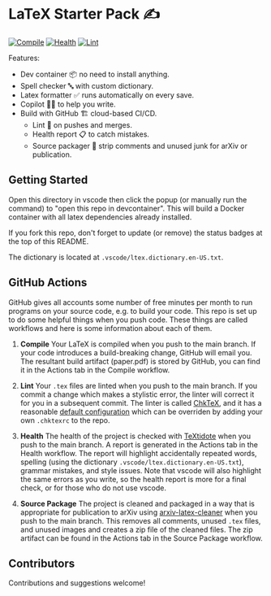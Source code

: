 # LaTeX Starter Pack ✍️
[![Compile](https://github.com/GTkernel-PaperFactory/vscode-latex-template/actions/workflows/compile.yaml/badge.svg)](https://github.com/GTkernel-PaperFactory/vscode-latex-template/actions/workflows/compile.yaml)
[![Health](https://github.com/GTkernel-PaperFactory/vscode-latex-template/actions/workflows/health.yaml/badge.svg)](https://github.com/GTkernel-PaperFactory/vscode-latex-template/actions/workflows/health.yaml)
[![Lint](https://github.com/GTkernel-PaperFactory/vscode-latex-template/actions/workflows/lint.yaml/badge.svg)](https://github.com/GTkernel-PaperFactory/vscode-latex-template/actions/workflows/lint.yaml)


Features:
- Dev container 📦 no need to install anything.
- Spell checker 🔤 with custom dictionary.
- Latex formatter ✅ runs automatically on every save.
- Copilot 🧑‍✈️️ to help you write.
- Build with GitHub 🏗️ cloud-based CI/CD.
  - Lint 🧹 on pushes and merges.
  - Health report 📋 to catch mistakes.
  - Source packager 📑 strip comments and unused junk for arXiv or publication.

## Getting Started
Open this directory in vscode then click the popup (or manually run the command)
to "open this repo in devcontainer". This will build a Docker container with all
latex dependencies already installed.

If you fork this repo, don't forget to update (or remove) the status badges at
the top of this README.

The dictionary is located at `.vscode/ltex.dictionary.en-US.txt`.

## GitHub Actions
GitHub gives all accounts some number of free minutes per month to run programs
on your source code, e.g. to build your code. This repo is set up to do some
helpful things when you push code. These things are called workflows and here is
some information about each of them.

1. **Compile** Your LaTeX is compiled when you push to the main branch. If your
code introduces a build-breaking change, GitHub will email you. The resultant
build artifact (paper.pdf) is stored by GitHub, you can find it in the Actions
tab in the Compile workflow.

2. **Lint** Your `.tex` files are linted when you push to the main branch. If
you commit a change which makes a stylistic error, the linter will correct it
for you in a subsequent commit. The linter is called
[ChkTeX](https://www.nongnu.org/chktex/), and it has a reasonable [default
configuration](https://github.com/j2kun/chktex-action/blob/main/.chktexrc) which
can be overriden by adding your own `.chktexrc` to the repo.

3. **Health** The health of the project is checked with
[TeXtidote](https://github.com/sylvainhalle/textidote) when you push to the main
branch. A report is generated in the Actions tab in the Health workflow. The
report will highlight accidentally repeated words, spelling (using the
dictionary `.vscode/ltex.dictionary.en-US.txt`), grammar mistakes, and style
issues. Note that vscode will also highlight the same errors as you write, so
the health report is more for a final check, or for those who do not use vscode.

4. **Source Package** The project is cleaned and packaged in a way that is
appropriate for publication to arXiv using
[arxiv-latex-cleaner](https://github.com/google-research/arxiv-latex-cleaner)
when you push to the main branch. This removes all comments, unused `.tex`
files, and unused images and creates a zip file of the cleaned files. The zip
artifact can be found in the Actions tab in the Source Package workflow.

## Contributors
Contributions and suggestions welcome!

